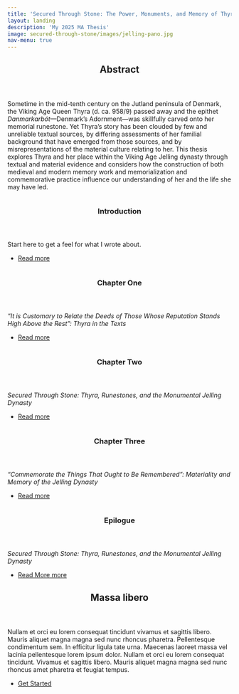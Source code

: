 ```yaml
---
title: 'Secured Through Stone: The Power, Monuments, and Memory of Thyra <i>Danmarkarbót</i> and the Jelling Dynasty'
layout: landing
description: 'My 2025 MA Thesis'
image: secured-through-stone/images/jelling-pano.jpg
nav-menu: true
---
```


<!-- Main -->
<div id="main">

<!-- One -->
<section id="one">
	<div class="inner">
		<header class="major">
			<h2>Abstract</h2>
		</header>
		<p>Sometime in the mid-tenth century on the Jutland peninsula of Denmark, the Viking Age Queen Thyra (d. ca. 958/9) passed away and the epithet <i>Danmarkarbót</i>—Denmark’s Adornment—was skillfully carved onto her memorial runestone. Yet Thyra’s story has been clouded by few and unreliable textual sources, by differing assessments of her familial background that have emerged from those sources, and by misrepresentations of the material culture relating to her. This thesis explores Thyra and her place within the Viking Age Jelling dynasty through textual and material evidence and considers how the construction of both medieval and modern memory work and memorialization and commemorative practice influence our understanding of her and the life she may have led.</p>
	</div>
</section>

<!-- Two -->
<section id="two" class="spotlights">
	<section>
		<a href="secured-through-stone/sts-intro.md" class="image">
			<img src="{% link secured-through-stone/images/me-jelling1.jpg %}" alt="" data-position="center center" />
		</a>
		<div class="content">
			<div class="inner">
				<header class="major">
					<h3>Introduction</h3>
				</header>
				<p>Start here to get a feel for what I wrote about.</p>
				<ul class="actions">
					<li><a href="sts-intro" class="button">Read more</a></li>
				</ul>
			</div>
		</div>
	</section>
	<section>
		<a href="secured-through-stone/sts-one.md" class="image">
			<img src="{% link secured-through-stone/images/saxo-angers-fragment.jpg %}" alt="" data-position="top center" />
		</a>
		<div class="content">
			<div class="inner">
				<header class="major">
					<h3>Chapter One</h3>
				</header>
				<p><i>“It is Customary to Relate the Deeds of Those Whose Reputation Stands High Above the Rest”: Thyra in the Texts</i></p>
				<ul class="actions">
					<li><a href="sts-one" class="button">Read more</a></li>
				</ul>
			</div>
		</div>
	</section>
	<section>
		<a href="secured-through-stone/sts-two.md" class="image">
			<img src="{% link secured-through-stone/images/jelling1A-lille.jpg %}" alt="" data-position="25% 25%" />
		</a>
		<div class="content">
			<div class="inner">
				<header class="major">
					<h3>Chapter Two</h3>
				</header>
				<p><i>Secured Through Stone: Thyra, Runestones, and the Monumental Jelling Dynasty</i></p>
				<ul class="actions">
					<li><a href="sts-two" class="button">Read more</a></li>
				</ul>
			</div>
		</div>
	</section>
	<section>
		<a href="secured-through-stone/sts-three.md" class="image">
			<img src="{% link secured-through-stone/images/night-jelling.jpg %}" alt="" data-position="top center" />
		</a>
		<div class="content">
			<div class="inner">
				<header class="major">
					<h3>Chapter Three</h3>
				</header>
				<p><i>“Commemorate the Things That Ought to Be Remembered”: Materiality and Memory of the Jelling Dynasty</i></p>
				<ul class="actions">
					<li><a href="sts-three" class="button">Read more</a></li>
				</ul>
			</div>
		</div>
	</section>
	<section>
		<a href="secured-through-stone/sts-epilogue.md" class="image">
			<img src="{% link secured-through-stone/images/jesper-ejsing-thyra.jpg %}" alt="" data-position="25% 25%" />
		</a>
		<div class="content">
			<div class="inner">
				<header class="major">
					<h3>Epilogue</h3>
				</header>
				<p><i>Secured Through Stone: Thyra, Runestones, and the Monumental Jelling Dynasty</i></p>
				<ul class="actions">
					<li><a href="sts-epilogue" class="button">Read More more</a></li>
				</ul>
			</div>
		</div>
	</section>
</section>

<!-- Three -->
<section id="three">
	<div class="inner">
		<header class="major">
			<h2>Massa libero</h2>
		</header>
		<p>Nullam et orci eu lorem consequat tincidunt vivamus et sagittis libero. Mauris aliquet magna magna sed nunc rhoncus pharetra. Pellentesque condimentum sem. In efficitur ligula tate urna. Maecenas laoreet massa vel lacinia pellentesque lorem ipsum dolor. Nullam et orci eu lorem consequat tincidunt. Vivamus et sagittis libero. Mauris aliquet magna magna sed nunc rhoncus amet pharetra et feugiat tempus.</p>
		<ul class="actions">
			<li><a href="generic.html" class="button next">Get Started</a></li>
		</ul>
	</div>
</section>

</div>
